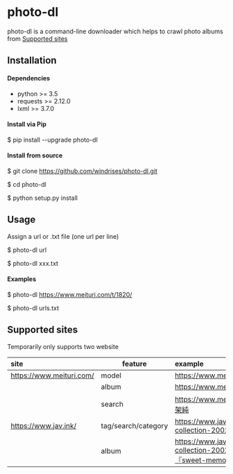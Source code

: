 # photo-dl

photo-dl is a command-line downloader which helps to crawl photo albums from [Supported sites](#supported-sites)



## Installation

#### Dependencies

- python >= 3.5
- requests >= 2.12.0
- lxml >= 3.7.0

#### Install via Pip

$ pip install --upgrade photo-dl

#### Install from source

$ git clone https://github.com/windrises/photo-dl.git

$ cd photo-dl

$ python setup.py install



## Usage

Assign a url or .txt file (one url per line)

$ photo-dl  url

$ photo-dl xxx.txt

#### Examples

$ photo-dl  https://www.meituri.com/t/1820/

$ photo-dl urls.txt



## Supported sites

Temporarily only supports two website

| site                     | feature             | example                                                      |
| :----------------------- | ------------------- | :----------------------------------------------------------- |
| https://www.meituri.com/ | model               | https://www.meituri.com/t/1820/                              |
|                          | album               | https://www.meituri.com/a/7893/                              |
|                          | search              | https://www.meituri.com/search/有村架純                      |
| https://www.jav.ink/     | tag/search/category | https://www.jav.ink/category/graphis-collection-2002-2018/ [NSFW] |
|                          | album               | https://www.jav.ink/graphis-collection-2002-2018/yura-kano-『sweet-memories』vol-2/ [NSFW] |
